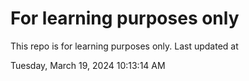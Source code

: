 # For learning purposes only
This repo is for learning purposes only.
Last updated at

Tuesday, March 19, 2024 10:13:14 AM

